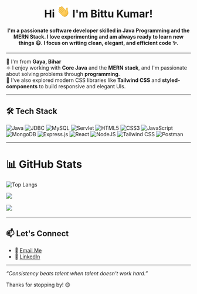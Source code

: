 <h1 align="center">Hi <img src="https://raw.githubusercontent.com/ABSphreak/ABSphreak/master/gifs/Hi.gif" width="35"> I'm Bittu Kumar!</h1>
<h4 align="center">I'm a passionate software developer skilled in Java Programming and the MERN Stack. I love experimenting and am always ready to learn new things 😃. I focus on writing clean, elegant, and efficient code ✨.</h4>


---

📍 I'm from **Gaya, Bihar** <br>
⚛️ I enjoy working with **Core Java** and the **MERN stack**, and I'm passionate about solving problems through **programming**. <br>
🚀 I've also explored modern CSS libraries like **Tailwind CSS** and **styled-components** to build responsive and elegant UIs. 

---

## 🛠️ Tech Stack

![Java](https://img.shields.io/badge/java-%23ED8B00.svg?style=for-the-badge&logo=openjdk&logoColor=white)
![JDBC](https://img.shields.io/badge/JDBC-%23007ACC.svg?style=for-the-badge&logo=databricks&logoColor=white)
![MySQL](https://img.shields.io/badge/MySQL-%2300f.svg?style=for-the-badge&logo=mysql&logoColor=white)
![Servlet](https://img.shields.io/badge/Servlets-%23f7df1e.svg?style=for-the-badge&logo=java&logoColor=black)
![HTML5](https://img.shields.io/badge/html5-%23E34F26.svg?style=for-the-badge&logo=html5&logoColor=white) 
![CSS3](https://img.shields.io/badge/css3-%231572B6.svg?style=for-the-badge&logo=css3&logoColor=white) 
![JavaScript](https://img.shields.io/badge/javascript-%23323330.svg?style=for-the-badge&logo=javascript&logoColor=%23F7DF1E) 
![MongoDB](https://img.shields.io/badge/MongoDB-%234ea94b.svg?style=for-the-badge&logo=mongodb&logoColor=white) 
![Express.js](https://img.shields.io/badge/express.js-%23404d59.svg?style=for-the-badge&logo=express&logoColor=%2361DAFB) 
![React](https://img.shields.io/badge/react-%2320232a.svg?style=for-the-badge&logo=react&logoColor=%2361DAFB) 
![NodeJS](https://img.shields.io/badge/node.js-6DA55F?style=for-the-badge&logo=node.js&logoColor=white) 
![Tailwind CSS](https://img.shields.io/badge/tailwindcss-%2338B2AC.svg?style=for-the-badge&logo=tailwind-css&logoColor=white)
![Postman](https://img.shields.io/badge/Postman-FF6C37?style=for-the-badge&logo=postman&logoColor=white)


---


# 📊 GitHub Stats

![Top Langs](https://github-readme-stats.vercel.app/api/top-langs?username=Bittu0512&theme=dark&hide_border=false&show_icons=true&locale=en&layout=compact&title_color=black&text_color=black)

![](https://github-readme-stats.vercel.app/api?username=Bittu0512&theme=dark&show_icons=true&title_color=white)

![](https://github-readme-streak-stats.herokuapp.com/?user=Bittu0512&theme=dark&hide_border=false&title_color=white&text_color=white&sideNums=white&sideLabels=white&ring=yellow&fire=yellow&currStreakLabel=yellow&currStreakNum=yellow)



---

## 📫 Let's Connect

- 📧 [Email Me](mailto\:bittukr2237686@gmail.com)
- 🔗 [LinkedIn](www.linkedin.com/in/bittu-kumar-651ba8289)

---

*“Consistency beats talent when talent doesn't work hard.”*

Thanks for stopping by! 😊


